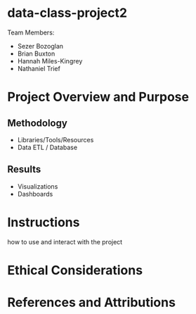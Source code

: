 # data-class-project2

Team Members:
- Sezer Bozoglan
- Brian Buxton
- Hannah Miles-Kingrey
- Nathaniel Trief


# Project Overview and Purpose
## Methodology
- Libraries/Tools/Resources
- Data ETL / Database

## Results
- Visualizations
- Dashboards

# Instructions 
how to use and interact with the project

# Ethical Considerations

# References and Attributions
